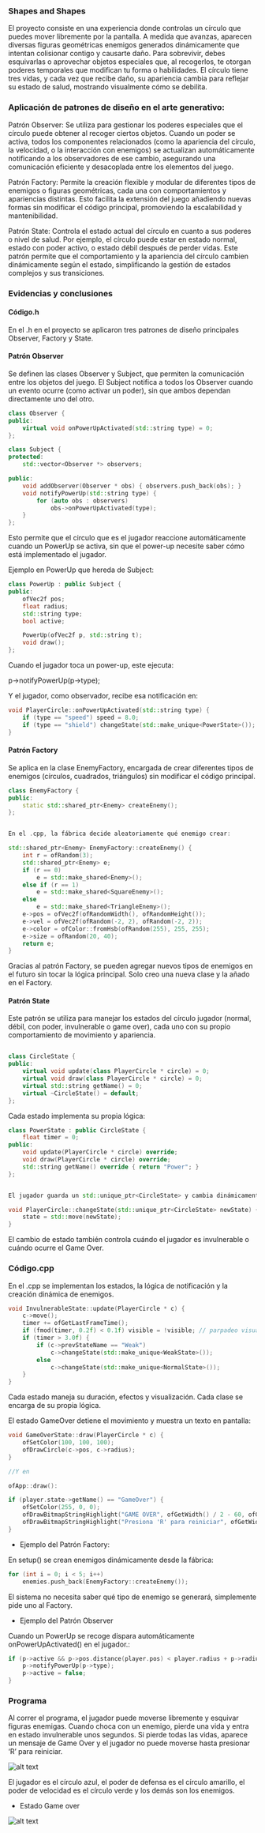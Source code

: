 ### Shapes and Shapes

El proyecto consiste en una experiencia  donde controlas un círculo  que puedes mover libremente por la pantalla. A medida que avanzas, aparecen diversas figuras geométricas enemigos generados dinámicamente que intentan colisionar contigo y causarte daño. Para sobrevivir, debes esquivarlas o aprovechar objetos especiales que, al recogerlos, te otorgan poderes temporales que modifican tu forma o habilidades. El círculo tiene tres vidas, y cada vez que recibe daño, su apariencia cambia para reflejar su estado de salud, mostrando visualmente cómo se debilita. 

### Aplicación de patrones de diseño en el arte generativo:

Patrón Observer: Se utiliza para gestionar los poderes especiales que el círculo puede obtener al recoger ciertos objetos. Cuando un poder se activa, todos los componentes relacionados (como la apariencia del círculo, la velocidad, o la interacción con enemigos) se actualizan automáticamente notificando a los observadores de ese cambio, asegurando una comunicación eficiente y desacoplada entre los elementos del juego.

Patrón Factory: Permite la creación flexible y modular de diferentes tipos de enemigos o figuras geométricas, cada una con comportamientos y apariencias distintas. Esto facilita la extensión del juego añadiendo nuevas formas sin modificar el código principal, promoviendo la escalabilidad y mantenibilidad.

Patrón State: Controla el estado actual del círculo en cuanto a sus poderes o nivel de salud. Por ejemplo, el círculo puede estar en estado normal, estado con poder activo, o estado débil después de perder vidas. Este patrón permite que el comportamiento y la apariencia del círculo cambien dinámicamente según el estado, simplificando la gestión de estados complejos y sus transiciones.


### Evidencias y conclusiones

#### Código.h

En el .h en el proyecto se aplicaron tres patrones de diseño principales Observer, Factory y State.

#### Patrón Observer

Se definen las clases Observer y Subject, que permiten la comunicación entre los objetos del juego.
El Subject notifica a todos los Observer cuando un evento ocurre (como activar un poder), sin que ambos dependan directamente uno del otro.

```cpp
class Observer {
public:
	virtual void onPowerUpActivated(std::string type) = 0;
};

class Subject {
protected:
	std::vector<Observer *> observers;

public:
	void addObserver(Observer * obs) { observers.push_back(obs); }
	void notifyPowerUp(std::string type) {
		for (auto obs : observers)
			obs->onPowerUpActivated(type);
	}
};
```

 Esto permite que el circulo que es el jugador reaccione automáticamente cuando un PowerUp se activa, sin que el power-up necesite saber cómo está implementado el jugador.

Ejemplo en PowerUp que hereda de Subject:

```cpp
class PowerUp : public Subject {
public:
	ofVec2f pos;
	float radius;
	std::string type;
	bool active;

	PowerUp(ofVec2f p, std::string t);
	void draw();
};
```

Cuando el jugador toca un power-up, este ejecuta:

p->notifyPowerUp(p->type);


Y el jugador, como observador, recibe esa notificación en:

```cpp
void PlayerCircle::onPowerUpActivated(std::string type) {
	if (type == "speed") speed = 8.0;
	if (type == "shield") changeState(std::make_unique<PowerState>());
}
```



#### Patrón Factory

Se aplica en la clase EnemyFactory, encargada de crear diferentes tipos de enemigos (círculos, cuadrados, triángulos) sin modificar el código principal.

```cpp
class EnemyFactory {
public:
	static std::shared_ptr<Enemy> createEnemy();
};


En el .cpp, la fábrica decide aleatoriamente qué enemigo crear:

std::shared_ptr<Enemy> EnemyFactory::createEnemy() {
	int r = ofRandom(3);
	std::shared_ptr<Enemy> e;
	if (r == 0)
		e = std::make_shared<Enemy>();
	else if (r == 1)
		e = std::make_shared<SquareEnemy>();
	else
		e = std::make_shared<TriangleEnemy>();
	e->pos = ofVec2f(ofRandomWidth(), ofRandomHeight());
	e->vel = ofVec2f(ofRandom(-2, 2), ofRandom(-2, 2));
	e->color = ofColor::fromHsb(ofRandom(255), 255, 255);
	e->size = ofRandom(20, 40);
	return e;
}
```

Gracias al patrón Factory, se pueden agregar nuevos tipos de enemigos en el futuro sin tocar la lógica principal. Solo creo una nueva clase y la añado en el Factory.

#### Patrón State

Este patrón se utiliza para manejar los estados del círculo jugador (normal, débil, con poder, invulnerable o game over), cada uno con su propio comportamiento de movimiento y apariencia.

```cpp

class CircleState {
public:
	virtual void update(class PlayerCircle * circle) = 0;
	virtual void draw(class PlayerCircle * circle) = 0;
	virtual std::string getName() = 0;
	virtual ~CircleState() = default;
};
```

Cada estado implementa su propia lógica:

```cpp
class PowerState : public CircleState {
	float timer = 0;
public:
	void update(PlayerCircle * circle) override;
	void draw(PlayerCircle * circle) override;
	std::string getName() override { return "Power"; }
};


El jugador guarda un std::unique_ptr<CircleState> y cambia dinámicamente de estado:

void PlayerCircle::changeState(std::unique_ptr<CircleState> newState) {
	state = std::move(newState);
}

```

El cambio de estado también controla cuándo el jugador es invulnerable o cuándo ocurre el Game Over.

### Código.cpp

En el .cpp se implementan los estados, la lógica de notificación y la creación dinámica de enemigos.

```cpp
void InvulnerableState::update(PlayerCircle * c) {
	c->move();
	timer += ofGetLastFrameTime();
	if (fmod(timer, 0.2f) < 0.1f) visible = !visible; // parpadeo visual
	if (timer > 3.0f) {
		if (c->prevStateName == "Weak")
			c->changeState(std::make_unique<WeakState>());
		else
			c->changeState(std::make_unique<NormalState>());
	}
}
```

Cada estado maneja su duración, efectos y visualización. Cada clase se encarga de su propia lógica.

El estado GameOver detiene el movimiento y muestra un texto en pantalla:

```cpp
void GameOverState::draw(PlayerCircle * c) {
	ofSetColor(100, 100, 100);
	ofDrawCircle(c->pos, c->radius);
}

//Y en 

ofApp::draw():

if (player.state->getName() == "GameOver") {
	ofSetColor(255, 0, 0);
	ofDrawBitmapStringHighlight("GAME OVER", ofGetWidth() / 2 - 60, ofGetHeight() / 2);
	ofDrawBitmapStringHighlight("Presiona 'R' para reiniciar", ofGetWidth() / 2 - 100, ofGetHeight() / 2 + 40);
}

```
-  Ejemplo del Patrón Factory:


En setup() se crean enemigos dinámicamente desde la fábrica:

```cpp
for (int i = 0; i < 5; i++)
	enemies.push_back(EnemyFactory::createEnemy());

```

El sistema no necesita saber qué tipo de enemigo se generará, simplemente pide uno al Factory.

- Ejemplo del Patrón Observer

Cuando un PowerUp se recoge dispara automáticamente onPowerUpActivated() en el jugador.:

```cpp
if (p->active && p->pos.distance(player.pos) < player.radius + p->radius) {
	p->notifyPowerUp(p->type);
	p->active = false;
}

```
 
### Programa

Al correr el programa, el jugador  puede moverse libremente y esquivar figuras enemigas. Cuando choca con un enemigo, pierde una vida y entra en estado invulnerable unos segundos. Si pierde todas las vidas, aparece un mensaje de Game Over y el jugador no puede moverse hasta presionar ‘R’ para reiniciar.


![alt text](img_inicial.jpg)

El jugador es el círculo azul, el poder de defensa es el círculo amarillo, el poder de velocidad es el círculo verde y los demás son los enemigos.

- Estado Game over

![alt text](img_gameOver.jpg)